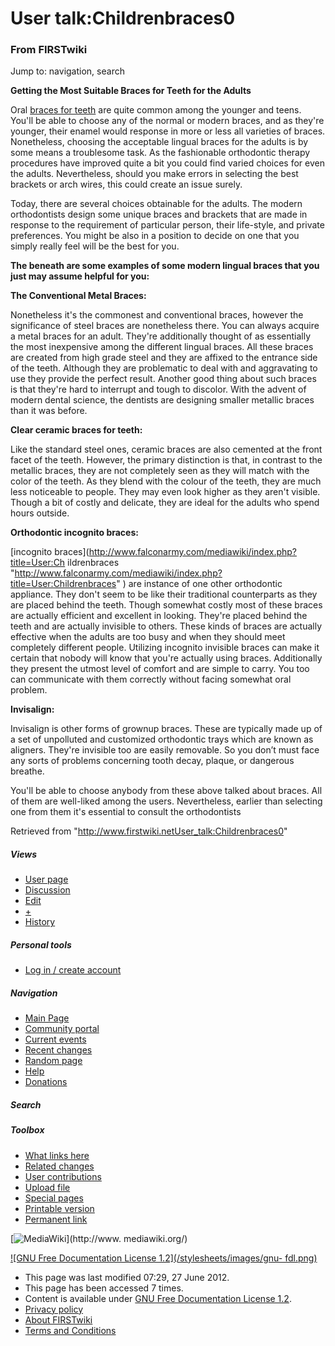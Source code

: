 

# User talk:Childrenbraces0

### From FIRSTwiki

Jump to: navigation, search

**Getting the Most Suitable Braces for Teeth for the Adults**

  

Oral [braces for teeth](http://www.georgetownbraces.com/
"http://www.georgetownbraces.com/" ) are quite common among the younger and
teens. You'll be able to choose any of the normal or modern braces, and as
they're younger, their enamel would response in more or less all varieties of
braces. Nonetheless, choosing the acceptable lingual braces for the adults is
by some means a troublesome task. As the fashionable orthodontic therapy
procedures have improved quite a bit you could find varied choices for even
the adults. Nevertheless, should you make errors in selecting the best
brackets or arch wires, this could create an issue surely.

Today, there are several choices obtainable for the adults. The modern
orthodontists design some unique braces and brackets that are made in response
to the requirement of particular person, their life-style, and private
preferences. You might be also in a position to decide on one that you simply
really feel will be the best for you.

**The beneath are some examples of some modern lingual braces that you just may assume helpful for you:**

**The Conventional Metal Braces:**

Nonetheless it's the commonest and conventional braces, however the
significance of steel braces are nonetheless there. You can always acquire a
metal braces for an adult. They're additionally thought of as essentially the
most inexpensive among the different lingual braces. All these braces are
created from high grade steel and they are affixed to the entrance side of the
teeth. Although they are problematic to deal with and aggravating to use they
provide the perfect result. Another good thing about such braces is that
they're hard to interrupt and tough to discolor. With the advent of modern
dental science, the dentists are designing smaller metallic braces than it was
before.

**Clear ceramic braces for teeth:**

Like the standard steel ones, ceramic braces are also cemented at the front
facet of the teeth. However, the primary distinction is that, in contrast to
the metallic braces, they are not completely seen as they will match with the
color of the teeth. As they blend with the colour of the teeth, they are much
less noticeable to people. They may even look higher as they aren't visible.
Though a bit of costly and delicate, they are ideal for the adults who spend
hours outside.

**Orthodontic incognito braces:**

[incognito braces](http://www.falconarmy.com/mediawiki/index.php?title=User:Ch
ildrenbraces
"http://www.falconarmy.com/mediawiki/index.php?title=User:Childrenbraces" )
are instance of one other orthodontic appliance. They don't seem to be like
their traditional counterparts as they are placed behind the teeth. Though
somewhat costly most of these braces are actually efficient and excellent in
looking. They're placed behind the teeth and are actually invisible to others.
These kinds of braces are actually effective when the adults are too busy and
when they should meet completely different people. Utilizing incognito
invisible braces can make it certain that nobody will know that you're
actually using braces. Additionally they present the utmost level of comfort
and are simple to carry. You too can communicate with them correctly without
facing somewhat oral problem.

**Invisalign:**

Invisalign is other forms of grownup braces. These are typically made up of a
set of unpolluted and customized orthodontic trays which are known as
aligners. They're invisible too are easily removable. So you don’t must face
any sorts of problems concerning tooth decay, plaque, or dangerous breathe.

You'll be able to choose anybody from these above talked about braces. All of
them are well-liked among the users. Nevertheless, earlier than selecting one
from them it's essential to consult the orthodontists

Retrieved from
"<http://www.firstwiki.netUser_talk:Childrenbraces0>"

##### Views

  * [User page](/index.php?title=User:Childrenbraces0&action=edit)
  * [Discussion](User_talk:Childrenbraces0)
  * [Edit](/index.php?title=User_talk:Childrenbraces0&action=edit)
  * [+](/index.php?title=User_talk:Childrenbraces0&action=edit&section=new)
  * [History](/index.php?title=User_talk:Childrenbraces0&action=history)

##### Personal tools

  * [Log in / create account](/index.php?title=Special:Userlogin&returnto=User_talk:Childrenbraces0)

[](Main_Page "Main Page" )

##### Navigation

  * [Main Page](Main_Page)
  * [Community portal](FIRSTwiki:Community_portal)
  * [Current events](Current_events)
  * [Recent changes](Special:Recentchanges)
  * [Random page](Special:Random)
  * [Help](FIRSTwiki:Help)
  * [Donations](FIRSTwiki:Site_support)

##### Search



##### Toolbox

  * [What links here](Special:Whatlinkshere/User_talk:Childrenbraces0)
  * [Related changes](Special:Recentchangeslinked/User_talk:Childrenbraces0)
  * [User contributions](Special:Contributions/Childrenbraces0)
  * [Upload file](Special:Upload)
  * [Special pages](Special:Specialpages)
  * [Printable version](/index.php?title=User_talk:Childrenbraces0&printable=yes)
  * [Permanent link](/index.php?title=User_talk:Childrenbraces0&oldid=172305)

[![MediaWiki](/skins/common/images/poweredby_mediawiki_88x31.png)](http://www.
mediawiki.org/)

[![GNU Free Documentation License 1.2](/stylesheets/images/gnu-
fdl.png)](http://www.gnu.org/copyleft/fdl.html)

  * This page was last modified 07:29, 27 June 2012.
  * This page has been accessed 7 times.
  * Content is available under [GNU Free Documentation License 1.2](http://www.gnu.org/copyleft/fdl.html "http://www.gnu.org/copyleft/fdl.html" ).
  * [Privacy policy](FIRSTwiki:Privacy_policy "FIRSTwiki:Privacy policy" )
  * [About FIRSTwiki](FIRSTwiki:About "FIRSTwiki:About" )
  * [Terms and Conditions](FIRSTwiki:Terms_and_conditions "FIRSTwiki:Terms and conditions" )

